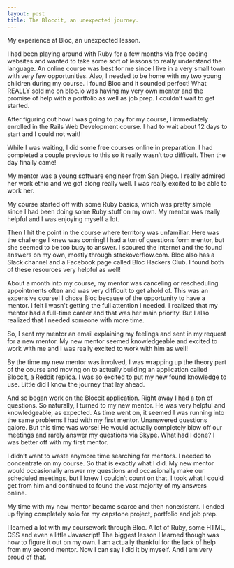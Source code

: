 ```yaml
---
layout: post
title: The Bloccit, an unexpected journey.
---
```


My experience at Bloc, an unexpected lesson.

I had been playing around with Ruby for a few months via free coding websites and wanted to take some sort of lessons to really understand the language. An online course was best for me since I live in a very small town with very few opportunities. Also, I needed to be home with my two young children during my course. I found Bloc and it sounded perfect! What REALLY sold me on bloc.io was having my very own mentor and the promise of help with a portfolio as well as job prep. I couldn’t wait to get started.

After figuring out how I was going to pay for my course, I immediately enrolled in the Rails Web Development course. I had to wait about 12 days to start and I could not wait!

While I was waiting, I did some free courses online in preparation. I had completed a couple previous to this so it really wasn’t too difficult. Then the day finally came!

My mentor was a young software engineer from San Diego. I really admired her work ethic and we got along really well. I was really excited to be able to work her.

My course started off with some Ruby basics, which was pretty simple since I had been doing some Ruby stuff on my own. My mentor was really helpful and I was enjoying myself a lot. 

Then I hit the point in the course where territory was unfamiliar. Here was the challenge I knew was coming! I had a ton of questions form mentor, but she seemed to be too busy to answer. I scoured the internet and the found answers on my own, mostly through stackoverflow.com. Bloc also has a Slack channel and a Facebook page called Bloc Hackers Club. I found both of these resources very helpful as well! 

About a month into my course, my mentor was canceling or rescheduling appointments often and was very difficult to get ahold of. This was an expensive course! I chose Bloc because of the opportunity to have a mentor. I felt I wasn't getting the full attention I needed. I realized that my mentor had a full-time career and that was her main priority. But I also realized that I needed someone with more time. 

So, I sent my mentor an email explaining my feelings and sent in my request for a new mentor. My new mentor seemed knowledgeable and excited to work with me and I was really excited to work with him as well!

By the time my new mentor was involved, I was wrapping up the theory part of the course and moving on to actually building an application called Bloccit, a Reddit replica. I was so excited to put my new found knowledge to use. Little did I know the journey that lay ahead.

And so began work on the Bloccit application. Right away I had a ton of questions. So naturally, I turned to my new mentor. He was very helpful and knowledgeable, as expected. As time went on, it seemed I was running into the same problems I had with my first mentor. Unanswered questions galore. But this time was worse! He would actually completely blow off our meetings and rarely answer my questions via Skype. What had I done? I was better off with my first mentor. 

I didn’t want to waste anymore time searching for mentors. I needed to concentrate on my course. So that is exactly what I did. My new mentor would occasionally answer my questions and occasionally make our scheduled meetings, but I knew I couldn’t count on that. I took what I could get from him and continued to found the vast majority of my answers online.

My time with my new mentor became scarce and then nonexistent. I ended up flying completely solo for my capstone project, portfolio and job prep.

I learned a lot with my coursework through Bloc. A lot of Ruby, some HTML, CSS and even a little Javascript! The biggest lesson I learned though was how to figure it out on my own. I am actually thankful for the lack of help from my second mentor. Now I can say I did it by myself. And I am very proud of that. 
